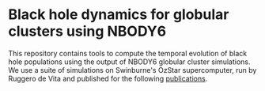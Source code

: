 # Black hole dynamics for globular clusters using NBODY6

This repository contains tools to compute the temporal evolution of black hole populations using the output of NBODY6 globular cluster simulations.
We use a suite of simulations on Swinburne's OzStar supercomputer, run by Ruggero de Vita and published for the following [publications](https://ui.adsabs.harvard.edu/search/filter_author_facet_hier_fq_author=AND&filter_author_facet_hier_fq_author=author_facet_hier%3A%220%2Fde%20Vita%2C%20R%22&filter_author_facet_hier_fq_author=author_facet_hier%3A%220%2FMacLeod%2C%20M%22&filter_property_fq_property=AND&filter_property_fq_property=property%3A%22refereed%22&fq=%7B!type%3Daqp%20v%3D%24fq_author%7D&fq=%7B!type%3Daqp%20v%3D%24fq_property%7D&fq_author=(author_facet_hier%3A%220%2Fde%20Vita%2C%20R%22%20AND%20author_facet_hier%3A%220%2FMacLeod%2C%20M%22)&fq_property=(property%3A%22refereed%22)&p_=0&q=%20%20author%3A%22de%20Vita%22%20%20author%3A%22Trenti%22%20%20author%3A%22MacLeod%22&sort=date%20desc%2C%20bibcode%20desc).
